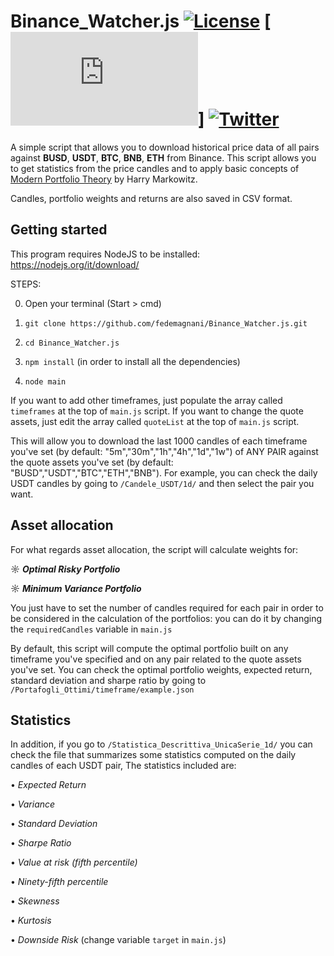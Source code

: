 # Binance_Watcher.js [![License](https://img.shields.io/badge/License-GPL--3.0-blue)](#license) [![stars - Binance_Watcher.js](https://img.shields.io/github/stars/fedemagnani/Binance_Watcher.js?style=social)] [![Twitter](https://img.shields.io/twitter/url/https/twitter.com/nonsonouncoder.svg?style=social)](https://twitter.com/nonsonouncoder)
A simple script that allows you to download historical price data of all pairs against **BUSD**, **USDT**, **BTC**, **BNB**, **ETH** from Binance. This script allows you to get statistics from the price candles and to apply basic concepts of [Modern Portfolio Theory](https://en.wikipedia.org/wiki/Modern_portfolio_theory#:~:text=Modern%20portfolio%20theory%20(MPT)%2C,a%20given%20level%20of%20risk.&text=It%20uses%20the%20variance%20of%20asset%20prices%20as%20a%20proxy%20for%20risk.) by Harry Markowitz. 

Candles, portfolio weights and returns are also saved in CSV format.

## Getting started
This program requires NodeJS to be installed: https://nodejs.org/it/download/ 

STEPS:

0) Open your terminal (Start > cmd)

1) `git clone https://github.com/fedemagnani/Binance_Watcher.js.git`

2) `cd Binance_Watcher.js`

3) `npm install` (in order to install all the dependencies)

4) `node main`

If you want to add other timeframes, just populate the array called `timeframes` at the top of `main.js` script.
If you want to change the quote assets, just edit the array called `quoteList` at the top of  `main.js` script.

This will allow you to download the last 1000 candles of each timeframe you've set (by default: "5m","30m","1h","4h","1d","1w") of ANY PAIR against the quote assets you've set (by default: "BUSD","USDT","BTC","ETH","BNB"). For example, you can check the daily USDT candles by going to `/Candele_USDT/1d/` and then select the pair you want.

## Asset allocation
For what regards asset allocation, the script will calculate weights for:

☼ ***Optimal Risky Portfolio***

☼ ***Minimum Variance Portfolio***

You just have to set the number of candles required for each pair in order to be considered in the calculation of the portfolios: you can do it by changing  the `requiredCandles` variable in `main.js` 

By default, this script will compute the optimal portfolio built on any timeframe you've specified and on any pair related to the quote assets you've set. You can check the optimal portfolio weights, expected return, standard deviation and sharpe ratio by going to `/Portafogli_Ottimi/timeframe/example.json`

## Statistics
In addition, if you go to `/Statistica_Descrittiva_UnicaSerie_1d/` you can check the file that summarizes some statistics computed on the daily candles of each USDT pair, The statistics included are:

• _Expected Return_

• _Variance_

• _Standard Deviation_

• _Sharpe Ratio_

• _Value at risk (fifth percentile)_

• _Ninety-fifth percentile_

• _Skewness_

• _Kurtosis_

• _Downside Risk_ (change variable `target` in `main.js`)